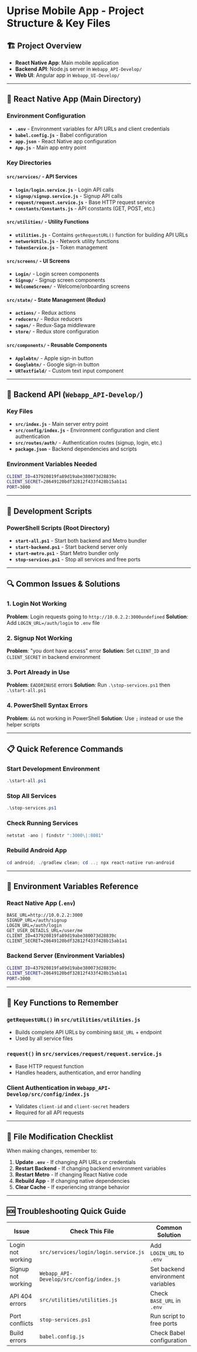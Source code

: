 # Uprise Mobile App - Project Structure & Key Files

## 🏗️ **Project Overview**
- **React Native App**: Main mobile application
- **Backend API**: Node.js server in `Webapp_API-Develop/`
- **Web UI**: Angular app in `Webapp_UI-Develop/`

---

## 📱 **React Native App (Main Directory)**

### **Environment Configuration**
- **`.env`** - Environment variables for API URLs and client credentials
- **`babel.config.js`** - Babel configuration
- **`app.json`** - React Native app configuration
- **`App.js`** - Main app entry point

### **Key Directories**

#### **`src/services/`** - API Services
- **`login/login.service.js`** - Login API calls
- **`signup/signup.service.js`** - Signup API calls
- **`request/request.service.js`** - Base HTTP request service
- **`constants/Constants.js`** - API constants (GET, POST, etc.)

#### **`src/utilities/`** - Utility Functions
- **`utilities.js`** - Contains `getRequestURL()` function for building API URLs
- **`networkUtils.js`** - Network utility functions
- **`TokenService.js`** - Token management

#### **`src/screens/`** - UI Screens
- **`Login/`** - Login screen components
- **`Signup/`** - Signup screen components
- **`WelcomeScreen/`** - Welcome/onboarding screens

#### **`src/state/`** - State Management (Redux)
- **`actions/`** - Redux actions
- **`reducers/`** - Redux reducers
- **`sagas/`** - Redux-Saga middleware
- **`store/`** - Redux store configuration

#### **`src/components/`** - Reusable Components
- **`Applebtn/`** - Apple sign-in button
- **`Googlebtn/`** - Google sign-in button
- **`URTextfield/`** - Custom text input component

---

## 🔧 **Backend API (`Webapp_API-Develop/`)**

### **Key Files**
- **`src/index.js`** - Main server entry point
- **`src/config/index.js`** - Environment configuration and client authentication
- **`src/routes/auth/`** - Authentication routes (signup, login, etc.)
- **`package.json`** - Backend dependencies and scripts

### **Environment Variables Needed**
```bash
CLIENT_ID=437920819fa89d19abe380073d28839c
CLIENT_SECRET=28649120bdf32812f433f428b15ab1a1
PORT=3000
```

---

## 🚀 **Development Scripts**

### **PowerShell Scripts (Root Directory)**
- **`start-all.ps1`** - Start both backend and Metro bundler
- **`start-backend.ps1`** - Start backend server only
- **`start-metro.ps1`** - Start Metro bundler only
- **`stop-services.ps1`** - Stop all services and free ports

---

## 🔍 **Common Issues & Solutions**

### **1. Login Not Working**
**Problem**: Login requests going to `http://10.0.2.2:3000undefined`
**Solution**: Add `LOGIN_URL=/auth/login` to `.env` file

### **2. Signup Not Working**
**Problem**: "you dont have access" error
**Solution**: Set `CLIENT_ID` and `CLIENT_SECRET` in backend environment

### **3. Port Already in Use**
**Problem**: `EADDRINUSE` errors
**Solution**: Run `.\stop-services.ps1` then `.\start-all.ps1`

### **4. PowerShell Syntax Errors**
**Problem**: `&&` not working in PowerShell
**Solution**: Use `;` instead or use the helper scripts

---

## 📋 **Quick Reference Commands**

### **Start Development Environment**
```powershell
.\start-all.ps1
```

### **Stop All Services**
```powershell
.\stop-services.ps1
```

### **Check Running Services**
```powershell
netstat -ano | findstr ":3000\|:8081"
```

### **Rebuild Android App**
```powershell
cd android; ./gradlew clean; cd ..; npx react-native run-android
```

---

## 🔧 **Environment Variables Reference**

### **React Native App (`.env`)**
```env
BASE_URL=http://10.0.2.2:3000
SIGNUP_URL=/auth/signup
LOGIN_URL=/auth/login
GET_USER_DETAILS_URL=/user/me
CLIENT_ID=437920819fa89d19abe380073d28839c
CLIENT_SECRET=28649120bdf32812f433f428b15ab1a1
```

### **Backend Server (Environment Variables)**
```bash
CLIENT_ID=437920819fa89d19abe380073d28839c
CLIENT_SECRET=28649120bdf32812f433f428b15ab1a1
PORT=3000
```

---

## 🎯 **Key Functions to Remember**

### **`getRequestURL()` in `src/utilities/utilities.js`**
- Builds complete API URLs by combining `BASE_URL` + endpoint
- Used by all service files

### **`request()` in `src/services/request/request.service.js`**
- Base HTTP request function
- Handles headers, authentication, and error handling

### **Client Authentication in `Webapp_API-Develop/src/config/index.js`**
- Validates `client-id` and `client-secret` headers
- Required for all API requests

---

## 📝 **File Modification Checklist**

When making changes, remember to:

1. **Update `.env`** - If changing API URLs or credentials
2. **Restart Backend** - If changing backend environment variables
3. **Restart Metro** - If changing React Native code
4. **Rebuild App** - If changing native dependencies
5. **Clear Cache** - If experiencing strange behavior

---

## 🆘 **Troubleshooting Quick Guide**

| Issue | Check This File | Common Solution |
|-------|----------------|-----------------|
| Login not working | `src/services/login/login.service.js` | Add `LOGIN_URL` to `.env` |
| Signup not working | `Webapp_API-Develop/src/config/index.js` | Set backend environment variables |
| API 404 errors | `src/utilities/utilities.js` | Check `BASE_URL` in `.env` |
| Port conflicts | `stop-services.ps1` | Run script to free ports |
| Build errors | `babel.config.js` | Check Babel configuration | 
